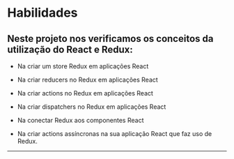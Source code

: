 # Habilidades

Neste projeto nos verificamos os conceitos da utilização do React e Redux:
---

- Na criar um store Redux em aplicações React

- Na criar reducers no Redux em aplicações React

- Na criar actions no Redux em aplicações React

- Na criar dispatchers no Redux em aplicações React

-  Na conectar Redux aos componentes React

- Na criar actions assíncronas na sua aplicação React que faz uso de Redux.

---

